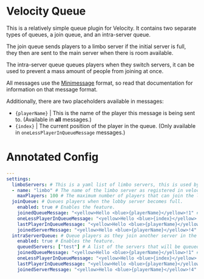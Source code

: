 # Velocity Queue
This is a relatively simple queue plugin for Velocity. It contains two separate types of queues, a join queue, and an intra-server queue.  

The join queue sends players to a limbo server if the initial server is full, they then are sent to the main server when there is room available.

The intra-server queue queues players when they switch servers, it can be used to prevent a mass amount of people from joining at once.

All messages use the [Minimessage](https://docs.adventure.kyori.net/minimessage.html#format) format, so read that documentation for information on that message format.

Additionally, there are two placeholders available in messages:
* `{playerName}` | This is the name of the player this message is being sent to. (Available in **all** messages.)
* `{index}` | The current position of the player in the queue. (Only available in `oneLessPlayerInQueueMessage` messages.)

# Annotated Config
```yaml
---
settings:
  limboServers: # This is a yaml list of limbo servers, this is used by the joinQueue feature.
  - name: "limbo" # The name of the limbo server as registered in velocity.
    maxPlayers: 100 # The maximum number of players that can join the limbo server.
  joinQueue: # Queues players when the lobby server becomes full.
    enabled: true # Enables the feature.
    joinedQueueMessage: "<yellow>Hello <blue>{playerName}</yellow>!1" # This is the message sent when a player joins the queue.
    oneLessPlayerInQueueMessage: "<yellow>Hello <blue>{index}</yellow>!2" # Sent when a player leaves the queue.
    lastPlayerInQueueMessage: "<yellow>Hello <blue>{playerName}</yellow>!3" # Sent when a player is the next in the queue.
    joinedServerMessage: "<yellow>Hello <blue>{playerName}</yellow>!4" # Sent when the player is sent to the server from the queue.
  intraServerQueue: # Queue players as they join another server in the velocity network.
    enabled: true # Enables the feature.
    queuedServers: ["test"] # A list of the servers that will be queued when someone joins. (Use names in velocity config.)
    joinedQueueMessage: "<yellow>Hello <blue>{playerName}</yellow>!1" # This is the message sent when a player joins the queue.
    oneLessPlayerInQueueMessage: "<yellow>Hello <blue>{index}</yellow>!2" # Sent when a player leaves the queue.
    lastPlayerInQueueMessage: "<yellow>Hello <blue>{playerName}</yellow>!3" # Sent when a player is the next in the queue.
    joinedServerMessage: "<yellow>Hello <blue>{playerName}</yellow>!4" # Sent when the player is sent to the server from the queue.
```
